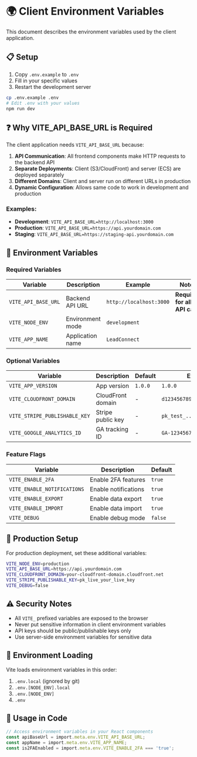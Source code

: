 # 🌍 Client Environment Variables

This document describes the environment variables used by the client application.

## 📋 Setup

1. Copy `.env.example` to `.env`
2. Fill in your specific values
3. Restart the development server

```bash
cp .env.example .env
# Edit .env with your values
npm run dev
```

## ❓ **Why VITE_API_BASE_URL is Required**

The client application needs `VITE_API_BASE_URL` because:

1. **API Communication**: All frontend components make HTTP requests to the backend API
2. **Separate Deployments**: Client (S3/CloudFront) and server (ECS) are deployed separately
3. **Different Domains**: Client and server run on different URLs in production
4. **Dynamic Configuration**: Allows same code to work in development and production

### **Examples:**
- **Development**: `VITE_API_BASE_URL=http://localhost:3000`
- **Production**: `VITE_API_BASE_URL=https://api.yourdomain.com`
- **Staging**: `VITE_API_BASE_URL=https://staging-api.yourdomain.com`

## 🔧 Environment Variables

### **Required Variables**

| Variable | Description | Example | Notes |
|----------|-------------|---------|-------|
| `VITE_API_BASE_URL` | Backend API URL | `http://localhost:3000` | **Required for all API calls** |
| `VITE_NODE_ENV` | Environment mode | `development` | |
| `VITE_APP_NAME` | Application name | `LeadConnect` | |

### **Optional Variables**

| Variable | Description | Default | Example |
|----------|-------------|---------|---------|
| `VITE_APP_VERSION` | App version | `1.0.0` | `1.0.0` |
| `VITE_CLOUDFRONT_DOMAIN` | CloudFront domain | - | `d123456789.cloudfront.net` |
| `VITE_STRIPE_PUBLISHABLE_KEY` | Stripe public key | - | `pk_test_...` |
| `VITE_GOOGLE_ANALYTICS_ID` | GA tracking ID | - | `GA-123456789-1` |

### **Feature Flags**

| Variable | Description | Default |
|----------|-------------|---------|
| `VITE_ENABLE_2FA` | Enable 2FA features | `true` |
| `VITE_ENABLE_NOTIFICATIONS` | Enable notifications | `true` |
| `VITE_ENABLE_EXPORT` | Enable data export | `true` |
| `VITE_ENABLE_IMPORT` | Enable data import | `true` |
| `VITE_DEBUG` | Enable debug mode | `false` |

## 🚀 Production Setup

For production deployment, set these additional variables:

```bash
VITE_NODE_ENV=production
VITE_API_BASE_URL=https://api.yourdomain.com
VITE_CLOUDFRONT_DOMAIN=your-cloudfront-domain.cloudfront.net
VITE_STRIPE_PUBLISHABLE_KEY=pk_live_your_live_key
VITE_DEBUG=false
```

## ⚠️ Security Notes

- All `VITE_` prefixed variables are exposed to the browser
- Never put sensitive information in client environment variables
- API keys should be public/publishable keys only
- Use server-side environment variables for sensitive data

## 🔄 Environment Loading

Vite loads environment variables in this order:

1. `.env.local` (ignored by git)
2. `.env.[NODE_ENV].local`
3. `.env.[NODE_ENV]`
4. `.env`

## 📝 Usage in Code

```typescript
// Access environment variables in your React components
const apiBaseUrl = import.meta.env.VITE_API_BASE_URL;
const appName = import.meta.env.VITE_APP_NAME;
const is2FAEnabled = import.meta.env.VITE_ENABLE_2FA === 'true';
```
